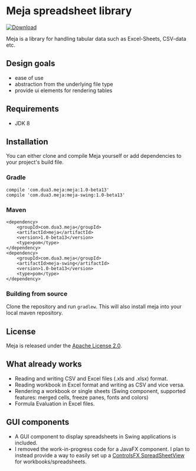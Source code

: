 # Meja spreadsheet library

[ ![Download](https://api.bintray.com/packages/dua3/public/com.dua3.meja/images/download.svg?version=1.0-beta13) ](https://bintray.com/dua3/public/com.dua3.meja/1.0-beta13/link)

Meja is a library for handling tabular data such as Excel-Sheets, CSV-data etc.

## Design goals
- ease of use
- abstraction from the underlying file type
- provide ui elements for rendering tables

## Requirements
- JDK 8

## Installation

You can either clone and compile Meja yourself or add dependencies to your project's build file.

### Gradle

    compile 'com.dua3.meja:meja:1.0-beta13'
    compile 'com.dua3.meja:meja-swing:1.0-beta13'

### Maven

    <dependency>
        <groupId>com.dua3.meja</groupId>
        <artifactId>meja</artifactId>
        <version>1.0-beta13</version>
        <type>pom</type>
    </dependency>
    <dependency>
        <groupId>com.dua3.meja</groupId>
        <artifactId>meja-swing</artifactId>
        <version>1.0-beta13</version>
        <type>pom</type>
    </dependency>

### Building from source
Clone the repository and run `gradlew`. This will also install meja into your local maven repository.

## License
Meja is released under the [Apache License 2.0](http://www.apache.org/licenses/LICENSE-2.0).

## What already works
- Reading and writing CSV and Excel files (.xls and .xlsx) format.
- Reading workbook in Excel format and writing as CSV and vice versa.
- Rendering a workbook or single sheets (Swing component, supported features: merged cells, freeze panes, fonts and colors)
- Formula Evaluation in Excel files.

## GUI components
- A GUI component to display spreadsheets in Swing applications is included.
- I removed the work-in-progress code for a JavaFX component. I plan to instead provide a way to easily set up a [ControlsFX SpreadSheetView](http://fxexperience.com/controlsfx/features/#spreadsheetview) for workbooks/spreadsheets.  

